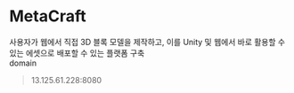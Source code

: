 # MetaCraft
사용자가 웹에서 직접 3D 블록 모델을 제작하고, 이를 Unity 및 웹에서 바로 활용할 수 있는 에셋으로 배포할 수 있는 플랫폼 구축
<br>
domain
> 13.125.61.228:8080
